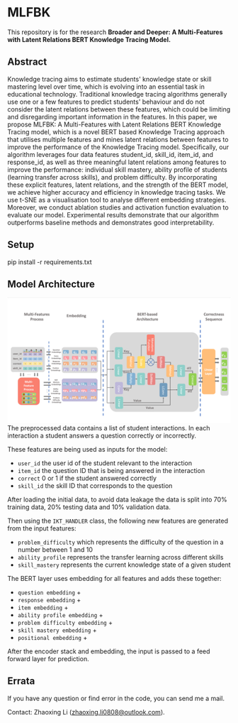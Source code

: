 # MLFBK
This repository is for the research **Broader and Deeper: A Multi-Features with Latent Relations BERT Knowledge Tracing Model.**

## Abstract
Knowledge tracing aims to estimate students' knowledge state or skill mastering level over time, which is evolving into an essential task in educational technology. Traditional knowledge tracing algorithms generally use one or a few features to predict students' behaviour and do not consider the latent relations between these features, which could be limiting and disregarding important information in the features. In this paper, we propose MLFBK: A Multi-Features with Latent Relations BERT Knowledge Tracing model, which is a novel BERT based Knowledge Tracing approach that utilises multiple features and mines latent relations between features to improve the performance of the Knowledge Tracing model. Specifically, our algorithm leverages four data features student_id, skill\_id, item\_id, and response\_id, as well as three meaningful latent relations among features to improve the performance: individual skill mastery, ability profile of students (learning transfer across skills), and problem difficulty. By incorporating these explicit features, latent relations, and the strength of the BERT model, we achieve higher accuracy and efficiency in knowledge tracing tasks. We use t-SNE as a visualisation tool to analyse different embedding strategies. Moreover, we conduct ablation studies and activation function evaluation to evaluate our model. Experimental results demonstrate that our algorithm outperforms baseline methods and demonstrates good interpretability. 

## Setup 

pip install -r requirements.txt


## Model Architecture
![Architecture](https://github.com/Zhaoxing-Li/MLFBK/blob/main/Architecture.jpg)
The preprocessed data contains a list of student interactions.
In each interaction a student answers a question correctly or incorrectly.

These features are being used as inputs for the model:
- `user_id` the user id of the student relevant to the interaction
- `item_id` the question ID that is being answered in the interaction
- `correct` 0 or 1 if the student answered correctly
- `skill_id` the skill ID that corresponds to the question

After loading the initial data, to avoid data leakage the data is split into 70% training data, 20% testing data and 10% validation data.

Then using the `IKT_HANDLER` class, the following new features are generated from the input features:
- `problem_difficulty` which represents the difficulty of the question in a number between 1 and 10
- `ability_profile` represents the transfer learning across different skills
- `skill_mastery` represents the current knowledge state of a given student


The BERT layer uses embedding for all features and adds these together:
- `question embedding` +
- `response embedding` +
- `item embedding` +
- `ability profile embedding` +
- `problem difficulty embedding` +
- `skill mastery embedding` +
- `positional embedding` +

After the encoder stack and embedding, the input is passed to a feed forward layer for prediction.


## Errata
If you have any question or find error in the code, you can send me a mail.

Contact: Zhaoxing Li (zhaoxing.li0808@outlook.com).
